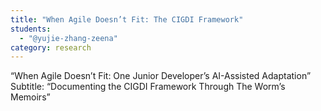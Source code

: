 ```yaml
---
title: "When Agile Doesn’t Fit: The CIGDI Framework"
students:
  - "@yujie-zhang-zeena"
category: research
---
```

“When Agile Doesn’t Fit: One Junior Developer’s AI-Assisted Adaptation” Subtitle: “Documenting the CIGDI Framework Through The Worm’s Memoirs”